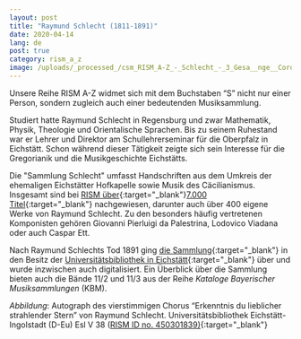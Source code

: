 ```yaml
---
layout: post
title: "Raymund Schlecht (1811-1891)"
date: 2020-04-14
lang: de
post: true
category: rism_a_z
image: /uploads/_processed_/csm_RISM_A-Z_-_Schlecht_-_3_Gesa__nge__Coro_-_UEI_Esl_V_38_640ea35eb6.png
---
```



Unsere Reihe RISM A-Z widmet sich mit dem Buchstaben “S” nicht nur einer Person, sondern zugleich auch einer bedeutenden Musiksammlung.

Studiert hatte Raymund Schlecht in Regensburg und zwar Mathematik, Physik, Theologie und Orientalische Sprachen. Bis zu seinem Ruhestand war er Lehrer und Direktor am Schullehrerseminar für die Oberpfalz in Eichstätt. Schon während dieser Tätigkeit zeigte sich sein Interesse für die Gregorianik und die Musikgeschichte Eichstätts.

Die "Sammlung Schlecht" umfasst Handschriften aus dem Umkreis der ehemaligen Eichstätter Hofkapelle sowie Musik des Cäcilianismus. Insgesamt sind bei [RISM über](https://opac.rism.info/search?View=rism&siglum=D-Eu){:target="_blank"}[7.000 Titel](https://opac.rism.info/search?View=rism&siglum=D-Eu){:target="_blank"} nachgewiesen, darunter auch über 400 eigene Werke von Raymund Schlecht. Zu den besonders häufig vertretenen Komponisten gehören Giovanni Pierluigi da Palestrina, Lodovico Viadana oder auch Caspar Ett.

Nach Raymund Schlechts Tod 1891 ging [die Sammlung](http://digital.bib-bvb.de/R/7NJGS3FYQYHQV4NJ3GUYI9RRGR98RSK1IN88YTRCCPFSAK4MBM-00690?func=collections&collection_id=5555){:target="_blank"} in den Besitz der [Universitätsbibliothek in Eichstätt](https://www.ku.de/bibliothek/){:target="_blank"} über und wurde inzwischen auch digitalisiert. Ein Überblick über die Sammlung bieten auch die Bände 11/2 und 11/3 aus der Reihe _Kataloge Bayerischer Musiksammlungen_ (KBM).


_Abbildung_: Autograph des vierstimmigen Chorus “Erkenntnis du lieblicher strahlender Stern” von Raymund Schlecht. Universitätsbibliothek Eichstätt-Ingolstadt (D-Eu) Esl V 38 ([RISM ID no. 450301839)](https://opac.rism.info/search?id=450301839&View=rism){:target="_blank"}





<script type="text/javascript">var switchTo5x=true;</script><script type="text/javascript" src="http://w.sharethis.com/button/buttons.js"></script><script type="text/javascript">stLight.options({publisher: "9b601438-1ce1-49d8-bfd7-9cff5df54c17", doNotHash: false, doNotCopy: false, hashAddressBar: false});</script>
